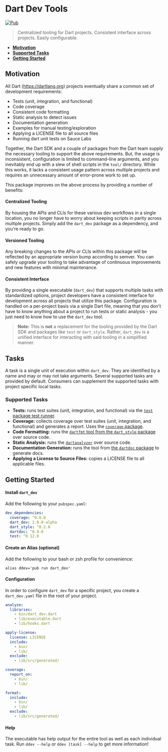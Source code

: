 # Dart Dev Tools
[![Pub](https://img.shields.io/pub/v/dart_dev.svg)](https://pub.dartlang.org/packages/dart_dev)

> Centralized tooling for Dart projects. Consistent interface across projects.
> Easily configurable.

- [**Motivation**](#motivation)
- [**Supported Tasks**](#supported-tasks)
- [**Getting Started**](#getting-started)

## Motivation

All Dart (https://dartlang.org) projects eventually share a common set of
development requirements:

- Tests (unit, integration, and functional)
- Code coverage
- Consistent code formatting
- Static analysis to detect issues
- Documentation generation
- Examples for manual testing/exploration
- Applying a LICENSE file to all source files
- Running dart unit tests on Sauce Labs

Together, the Dart SDK and a couple of packages from the Dart team supply the
necessary tooling to support the above requirements. But, the usage is
inconsistent, configuration is limited to command-line arguments, and you
inevitably end up with a slew of shell scripts in the `tool/` directory. While
this works, it lacks a consistent usage pattern across multiple projects and
requires an unnecessary amount of error-prone work to set up.

This package improves on the above process by providing a number of benefits:

#### Centralized Tooling
By housing the APIs and CLIs for these various dev workflows in a single
location, you no longer have to worry about keeping scripts in parity across
multiple projects. Simply add the `dart_dev` package as a dependency, and you're
ready to go.

#### Versioned Tooling
Any breaking changes to the APIs or CLIs within this package will be reflected
by an appropriate version bump according to semver. You can safely upgrade your
tooling to take advantage of continuous improvements and new features with
minimal maintenance.

#### Consistent Interface
By providing a single executable (`dart_dev`) that supports multiple tasks with
standardized options, project developers have a consistent interface for
development across all projects that utilize this package. Configuration is
handled on a per-project basis via a single Dart file, meaning that you don't
have to know anything about a project to run tests or static analysis - you just
need to know how to use the `dart_dev` tool.

> **Note:** This is __not__ a replacement for the tooling provided by the Dart
> SDK and packages like `test` or `dart_style`. Rather, `dart_dev` is a unified
> interface for interacting with said tooling in a simplified manner.


## Tasks

A task is a single unit of execution within `dart_dev`. They are identified by
a name and may or may not take arguments. Several supported tasks are provided
by default. Consumers can supplement the supported tasks with project specific
local tasks.

### Supported Tasks

- **Tests:** runs test suites (unit, integration, and functional) via the [`test` package test runner](https://github.com/dart-lang/test).
- **Coverage:** collects coverage over test suites (unit, integration, and functional) and generates a report. Uses the [`coverage` package](https://github.com/dart-lang/coverage).
- **Code Formatting:** runs the [`dartfmt` tool from the `dart_style` package](https://github.com/dart-lang/dart_style) over source code.
- **Static Analysis:** runs the [`dartanalyzer`](https://www.dartlang.org/tools/analyzer/) over source code.
- **Documentation Generation:** runs the tool from [the `dartdoc` package](https://github.com/dart-lang/dartdoc) to generate docs.
- **Applying a License to Source Files:** copies a LICENSE file to all applicable files.

## Getting Started

#### Install `dart_dev`
Add the following to your `pubspec.yaml`:
```yaml
dev_dependencies:
  coverage: ^0.8.0
  dart_dev: 2.0.0-alpha
  dart_style: ^0.2.0
  dartdoc: ^0.9.0
  test: ^0.12.0
```

#### Create an Alias (optional)
Add the following to your bash or zsh profile for convenience:
```
alias ddev='pub run dart_dev'
```

#### Configuration
In order to configure `dart_dev` for a specific project, you create a
`dart_dev.yaml` file in the root of your project.

```yaml
analyze:
  libraries:
    - bin/dart_dev.dart
    - lib/executable.dart
    - lib/hooks.dart

apply-license:
  license: LICENSE
  include:
    - bin/
    - lib/
  exclude:
    - lib/src/generated/

coverage:
  report_on:
    - bin/
    - lib/

format:
  include:
    - bin/
    - lib/
  exclude:
    - lib/src/generated/
```

#### Help

The executable has help output for the entire tool as well as each individual
task. Run `ddev --help` or `ddev [task] --help` to get more information!
